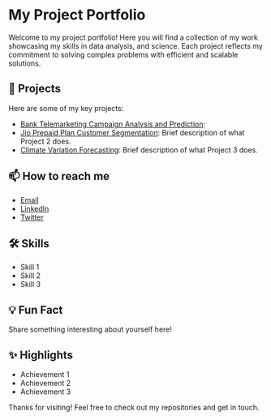 # My Project Portfolio
Welcome to my project portfolio! Here you will find a collection of my work showcasing my skills in data analysis, and science. Each project reflects my commitment to solving complex problems with efficient and scalable solutions.

## 🔭 Projects

Here are some of my key projects:

- [Bank Telemarketing Campaign Analysis and Prediction](https://github.com/Arame93/Arame93.github.io/tree/6a5b41a5fab0cb86191738d2293583dce0e6e537/Bank%20Telemarketing%20Campaign%20Analysis%20and%20Prediction): 
- [Jio Prepaid Plan Customer Segmentation](): Brief description of what Project 2 does.
- [Climate Variation Forecasting](): Brief description of what Project 3 does.

## 📫 How to reach me

- [Email](arramthiamm@gmail.com)
- [LinkedIn](https://linkedin.com/in/arame-thiam/)
- [Twitter](https://twitter.com/@aramethiam3)

## 🛠️ Skills

- Skill 1
- Skill 2
- Skill 3

## 💡 Fun Fact

Share something interesting about yourself here!

## ✨ Highlights

- Achievement 1
- Achievement 2
- Achievement 3

Thanks for visiting! Feel free to check out my repositories and get in touch.
